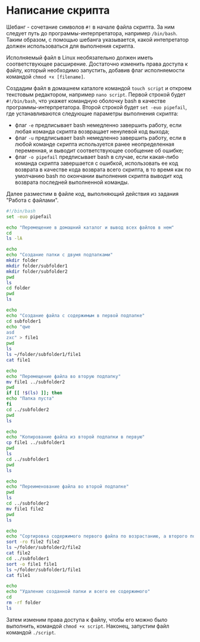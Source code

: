# Написание скрипта
Шебанг - сочетание символов `#!` в начале файла скрипта. За ним следует путь до программы-интерпретатора, например `/bin/bash`.
Таким образом, с помощью шебанга указывается, какой интепретатор должен использоваться для выполнения скрипта.

Исполняемый файл в Linux необязательно должен иметь соответствующее расширение. Достаточно изменить права доступа к файлу,
который необходимо запустить, добавив флаг исполняемости командой `chmod +x [filename]`.

Создадим файл в домашнем каталоге командой `touch script` и откроем текстовым редактором, например `nano script`.
Первой строкой будет `#!/bin/bash`, что укажет командную оболочку bash в качестве программы-интерпретатора.
Второй строкой будет `set -euo pipefail`, где устанавливаются следующие параметры выполнения скрипта:
- флаг `-e` предписывает bash немедленно завершить работу, если любая команда скрипта возвращает ненулевой код выхода;
- флаг `-u` предписывает bash немедленно завершить работу, если в любой команде скрипта
используется ранее неопределенная переменная, и выводит соответствующее сообщение об ошибке;
- флаг `-o pipefail` предписывает bash в случае, если какая-либо команда скрипта завершается с ошибкой,
использовать ее код возврата в качестве кода возврата всего скрипта, в то время как по умолчанию
bash по окончании выполнения скрипта выводит код возврата последней выполненной команды.

Далее разместим в файле код, выполняющий действия из задания "Работа с файлами".
```bash
#!/bin/bash
set -euo pipefail

echo "Перемещение в домашний каталог и вывод всех файлов в нем"
cd
ls -lA

echo
echo "Создание папки с двумя подпапками"
mkdir folder
mkdir folder/subfolder1
mkdir folder/subfolder2
pwd
ls
cd folder
pwd
ls

echo
echo "Создание файла с содержимым в первой подпапке"
cd subfolder1
echo "qwe
asd
zxc" > file1
pwd
ls
ls ~/folder/subfolder1/file1
cat file1

echo
echo "Перемещение файла во вторую подпапку"
mv file1 ../subfolder2
pwd
if [[ !$(ls) ]]; then
echo "Папка пуста"
fi
cd ../subfolder2
pwd
ls

echo
echo "Копирование файла из второй подпапки в первую"
cp file1 ../subfolder1
pwd
ls
cd ../subfolder1
pwd
ls

echo
echo "Переименование файла во второй подпапке"
pwd
ls
cd ../subfolder2
mv file1 file2
pwd
ls

echo
echo "Сортировка содержимого первого файла по возрастанию, а второго по убыванию"
sort -ro file2 file2
ls ~/folder/subfolder2/file2
cat file2
cd ../subfolder1
sort -o file1 file1
ls ~/folder/subfolder1/file1
cat file1

echo
echo "Удаление созданной папки и всего ее содержимого"
cd
rm -rf folder
ls
```
Затем изменим права доступа к файлу, чтобы его можно было выполнить, командой `chmod +x script`.
Наконец, запустим файл командой `./script`.
